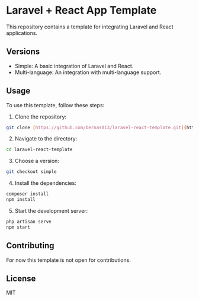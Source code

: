 # Laravel + React App Template

This repository contains a template for integrating Laravel and React applications.

## Versions

* Simple: A basic integration of Laravel and React.
* Multi-language: An integration with multi-language support.

## Usage

To use this template, follow these steps:

1. Clone the repository:

```bash
git clone [https://github.com/bernas013/laravel-react-template.git](https://www.google.com/search?q=https://github.com/bernas013/laravel-react-template.git)
```

2. Navigate to the directory:

```bash
cd laravel-react-template
```

3. Choose a version:

```bash
git checkout simple
```

4. Install the dependencies:

```bash
composer install
npm install
```

5. Start the development server:

```bash
php artisan serve
npm start
```

## Contributing
For now this template is not open for contributions.

## License
MIT

